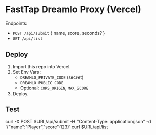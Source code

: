 # FastTap Dreamlo Proxy (Vercel)

Endpoints:
- `POST /api/submit` { name, score, seconds? }
- `GET /api/list`

## Deploy
1. Import this repo into Vercel.
2. Set Env Vars:
   - `DREAMLO_PRIVATE_CODE` (secret)
   - `DREAMLO_PUBLIC_CODE`
   - Optional: `CORS_ORIGIN`, `MAX_SCORE`
3. Deploy.

## Test
curl -X POST $URL/api/submit -H "Content-Type: application/json" -d '{"name":"Player","score":123}'
curl $URL/api/list
